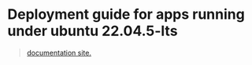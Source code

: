 # Deployment guide for apps running under ubuntu 22.04.5-lts

> [documentation site.](https://leonardojulius.github.io/Documentation-Ubuntu-22.04.5-LTS)

